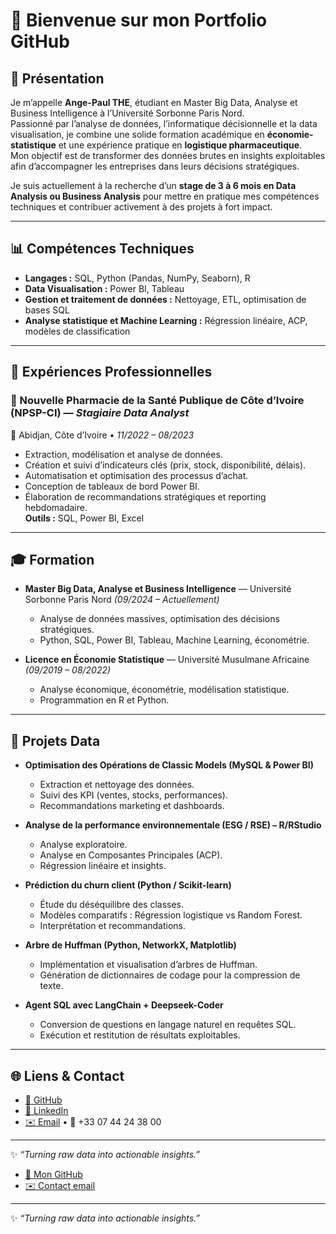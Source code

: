 # 👋 Bienvenue sur mon Portfolio GitHub

## 👤 Présentation
Je m’appelle **Ange-Paul THE**, étudiant en Master Big Data, Analyse et Business Intelligence à l’Université Sorbonne Paris Nord.  
Passionné par l’analyse de données, l’informatique décisionnelle et la data visualisation, je combine une solide formation académique en **économie-statistique** et une expérience pratique en **logistique pharmaceutique**.  
Mon objectif est de transformer des données brutes en insights exploitables afin d’accompagner les entreprises dans leurs décisions stratégiques.  

Je suis actuellement à la recherche d’un **stage de 3 à 6 mois en Data Analysis ou Business Analysis** pour mettre en pratique mes compétences techniques et contribuer activement à des projets à fort impact.

---

## 📊 Compétences Techniques
- **Langages :** SQL, Python (Pandas, NumPy, Seaborn), R  
- **Data Visualisation :** Power BI, Tableau  
- **Gestion et traitement de données :** Nettoyage, ETL, optimisation de bases SQL  
- **Analyse statistique et Machine Learning :** Régression linéaire, ACP, modèles de classification  

---

## 💼 Expériences Professionnelles
### 🏥 Nouvelle Pharmacie de la Santé Publique de Côte d’Ivoire (NPSP-CI) — *Stagiaire Data Analyst*  
📍 Abidjan, Côte d’Ivoire • *11/2022 – 08/2023*  
- Extraction, modélisation et analyse de données.  
- Création et suivi d’indicateurs clés (prix, stock, disponibilité, délais).  
- Automatisation et optimisation des processus d’achat.  
- Conception de tableaux de bord Power BI.  
- Élaboration de recommandations stratégiques et reporting hebdomadaire.  
**Outils :** SQL, Power BI, Excel  

---

## 🎓 Formation
- **Master Big Data, Analyse et Business Intelligence** — Université Sorbonne Paris Nord *(09/2024 – Actuellement)*  
  - Analyse de données massives, optimisation des décisions stratégiques.  
  - Python, SQL, Power BI, Tableau, Machine Learning, économétrie.  

- **Licence en Économie Statistique** — Université Musulmane Africaine *(09/2019 – 08/2022)*  
  - Analyse économique, économétrie, modélisation statistique.  
  - Programmation en R et Python.  

---

## 🚀 Projets Data
- **Optimisation des Opérations de Classic Models (MySQL & Power BI)**  
  - Extraction et nettoyage des données.  
  - Suivi des KPI (ventes, stocks, performances).  
  - Recommandations marketing et dashboards.  

- **Analyse de la performance environnementale (ESG / RSE) – R/RStudio**  
  - Analyse exploratoire.  
  - Analyse en Composantes Principales (ACP).  
  - Régression linéaire et insights.  

- **Prédiction du churn client (Python / Scikit-learn)**  
  - Étude du déséquilibre des classes.  
  - Modèles comparatifs : Régression logistique vs Random Forest.  
  - Interprétation et recommandations.  

- **Arbre de Huffman (Python, NetworkX, Matplotlib)**  
  - Implémentation et visualisation d’arbres de Huffman.  
  - Génération de dictionnaires de codage pour la compression de texte.  

- **Agent SQL avec LangChain + Deepseek-Coder**  
  - Conversion de questions en langage naturel en requêtes SQL.  
  - Exécution et restitution de résultats exploitables.  

---

## 🌐 Liens & Contact
- [📂 GitHub](https://github.com/ryusaki13)  
- [💼 LinkedIn](https://linkedin.com/in/ange-paul-emmanuel-the-03a7431b4)  
- [✉️ Email](mailto:theange357@gmail.com) • 📱 +33 07 44 24 38 00  

---
✨ *“Turning raw data into actionable insights.”*  

- [📂 Mon GitHub](https://github.com/ryusaki13)  
- [✉️ Contact email](mailto:theangepaul@gmail.com)  

---
✨ *“Turning raw data into actionable insights.”*  


